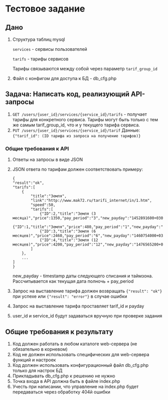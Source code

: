 # Тестовое задание

## Дано

1. Структура таблиц mysql

    `services` - сервисы пользователей
    
    `tarifs` - тарифы сервисов

    Тарифы связываются между собой через параметр `tarif_group_id`

2. Файл с конфигом для доступа к БД - db_cfg.php

## Задача: Написать код, реализующий API-запросы

1. `GET /users/{user_id}/services/{service_id}/tarifs` - получает тарифы для конкретного сервиса.
    Тарифы могут быть только с тем же самым tarif_group_id, что и у текущего тарифа сервиса.
2. `PUT /users/{user_id}/services/{service_id}/tarif` 
    Данные: `{"tarif_id": (ID тарифа из запроса на получениe тарифов)}`

### Общие требования к API

1. Ответы на запросы в виде JSON
2. JSON ответа по тарифам должен соответствовать примеру:

    ```
    {
    "result":"ok",
    "tarifs":[
        {
            "title":"Земля",
            "link":"http://www.mak72.ru/tarifi_internet/in/1.htm",
            "speed":50,
            "tarifs":[
                {"ID":2,"title":"Земля (3 месяца)","price":1350,"pay_period":"3","new_payday":"1452891600+0300","speed":50},
                {"ID":1,"title":"Земля","price":480,"pay_period":"1","new_payday":"1450213200+0300","speed":50},
                {"ID":3,"title":"Земля (6 месяцев)","price":2460,"pay_period":"6","new_payday":"1460754000+0300","speed":50},
                {"ID":4,"title":"Земля (12 месяцев)","price":4200,"pay_period":"12","new_payday":"1476565200+0300","speed":50}
            ]
        },
        ...
    ]
    }
    ```
    new_payday - timestamp даты следующего списания и таймзона. Рассчитывается как текущая дата полночь + pay_period

3. Запрос на выставление тарифа должен возвращать `{"result": "ok"}` при успехе или `{"result": "error"}` в случае ошибки
4. Запрос на выставление тарифа проставляет tarif_id и payday
5. user_id и service_id будут задаваться вручную при проверке задания

## Общие требования к результату

1. Код должен работать в любом каталоге web-сервера (не обязательно в корневом)
2. Код не должен использовать специфических для web-сервера функций и настроек
3. Код должен использовать конфигурационный файл db_cfg.php только для настрок БД
4. Прикладывать db_cfg.php к решению не нужно
5. Точка входа в API должна быть в файле index.php
6. Учесть при написании, что управление на index.php будет передаваться через обработку 404й ошибки
